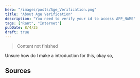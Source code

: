 ```yaml
---
hero: "/images/posts/Age_Verification.png"
title: "About Age Verification"
description: "You need to verify your id to access APP_NAME"
tags: ["Rant", "Internet"]
pubDate: 8/4/25
draft: true
---
```


> Content not finished

Unsure how do I make a introduction for this, okay so,

## Sources
